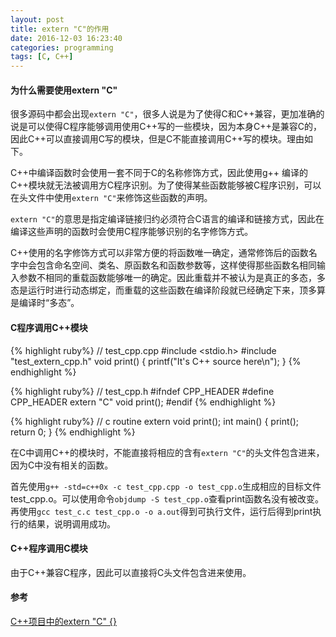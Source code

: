 ```yaml
---
layout: post
title: extern "C"的作用
date: 2016-12-03 16:23:40
categories: programming
tags: [C, C++]
---
```


#### 为什么需要使用extern "C"

很多源码中都会出现`extern "C"`，很多人说是为了使得C和C++兼容，更加准确的说是可以使得C程序能够调用使用C++写的一些模块，因为本身C++是兼容C的，因此C++可以直接调用C写的模块，但是C不能直接调用C++写的模块。理由如下。

C++中编译函数时会使用一套不同于C的名称修饰方式，因此使用g++ 编译的C++模块就无法被调用方C程序识别。为了使得某些函数能够被C程序识别，可以在头文件中使用`extern "C"`来修饰这些函数的声明。

`extern "C"`的意思是指定编译链接归约必须符合C语言的编译和链接方式，因此在编译这些声明的函数时会使用C程序能够识别的名字修饰方式。

C++使用的名字修饰方式可以非常方便的将函数唯一确定，通常修饰后的函数名字中会包含命名空间、类名、原函数名和函数参数等，这样使得那些函数名相同输入参数不相同的重载函数能够唯一的确定。因此重载并不被认为是真正的多态，多态是运行时进行动态绑定，而重载的这些函数在编译阶段就已经确定下来，顶多算是编译时“多态”。

#### C程序调用C++模块

{% highlight ruby%}
// test_cpp.cpp
#include <stdio.h>
#include "test_extern_cpp.h"
void print() {
  printf("It's C++ source here\n");
}
{% endhighlight %}

{% highlight ruby%}
// test_cpp.h
#ifndef CPP_HEADER
#define CPP_HEADER
extern "C" void print();
#endif
{% endhighlight %}

{% highlight ruby%}
// c routine
extern void print();
int main() {
    print();
    return 0;
}
{% endhighlight %}

在C中调用C++的模块时，不能直接将相应的含有`extern "C"`的头文件包含进来，因为C中没有相关的函数。

首先使用`g++ -std=c++0x -c test_cpp.cpp -o test_cpp.o`生成相应的目标文件test_cpp.o。可以使用命令`objdump -S test_cpp.o`查看print函数名没有被改变。
再使用`gcc test_c.c test_cpp.o -o a.out`得到可执行文件，运行后得到print执行的结果，说明调用成功。

#### C++程序调用C模块
由于C++兼容C程序，因此可以直接将C头文件包含进来使用。

#### 参考
[C++项目中的extern "C" {}](http://www.cnblogs.com/skynet/archive/2010/07/10/1774964.html)

